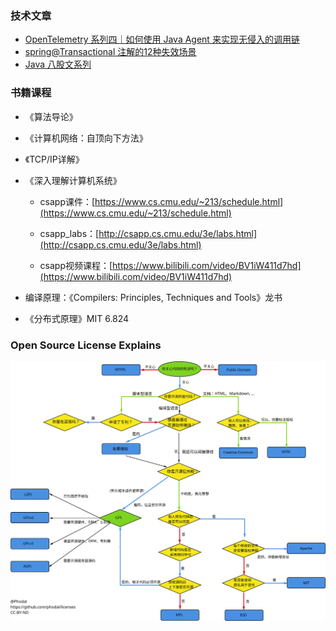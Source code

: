 ### 技术文章

- [OpenTelemetry 系列四｜如何使用 Java Agent 来实现无侵入的调用链](https://xie.infoq.cn/article/a3814f9326781409a05edc23d)
- [spring@Transactional 注解的12种失效场景](https://blog.51cto.com/u_14787961/4833414)
- [Java 八股文系列](https://mp.weixin.qq.com/s?__biz=MzU2NzAzMjQyOA==&mid=2247484198&idx=1&sn=c3c4dc133cceb410af6c7aa87daf5693)

### 书籍课程

- 《算法导论》

- 《计算机网络：自顶向下方法》

- 《TCP/IP详解》

- 《深入理解计算机系统》

  - csapp课件：[https://www.cs.cmu.edu/~213/schedule.html](https://www.cs.cmu.edu/~213/schedule.html)

  - csapp_labs：[http://csapp.cs.cmu.edu/3e/labs.html](http://csapp.cs.cmu.edu/3e/labs.html)

  - csapp视频课程：[https://www.bilibili.com/video/BV1iW411d7hd](https://www.bilibili.com/video/BV1iW411d7hd)

- 编译原理：《Compilers: Principles, Techniques and Tools》龙书

- 《分布式原理》MIT 6.824

### Open Source License Explains

![](OpenSourceLicenseExplains.svg)